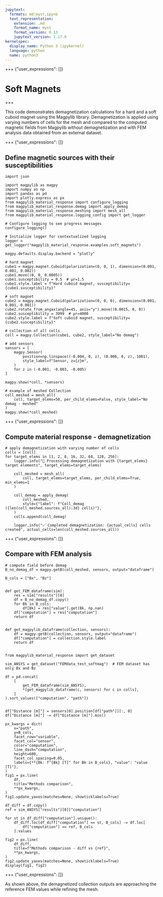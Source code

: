 ```yaml
---
jupytext:
  formats: md:myst,ipynb
  text_representation:
    extension: .md
    format_name: myst
    format_version: 0.13
    jupytext_version: 1.17.0
kernelspec:
  display_name: Python 3 (ipykernel)
  language: python
  name: python3
---
```


+++ {"user_expressions": []}

# Soft Magnets

+++

This code demonstrates demagnetization calculations for a hard and a soft cuboid
magnet using the Magpylib library. Demagnetization is applied using varying
numbers of cells for the mesh and compared to the computed magnetic fields from
Magpylib without demagnetization and with FEM analysis data obtained from an
external dataset.

+++ {"user_expressions": []}

## Define magnetic sources with their susceptibilities

```{code-cell} ipython3
import json

import magpylib as magpy
import numpy as np
import pandas as pd
import plotly.express as px
from magpylib_material_response import configure_logging
from magpylib_material_response.demag import apply_demag
from magpylib_material_response.meshing import mesh_all
from magpylib_material_response.logging_config import get_logger

# Configure logging to see progress messages
configure_logging()

# Initialize logger for contextualized logging
logger = get_logger("magpylib_material_response.examples.soft_magnets")

magpy.defaults.display.backend = "plotly"

# hard magnet
cube1 = magpy.magnet.Cuboid(polarization=(0, 0, 1), dimension=(0.001, 0.001, 0.002))
cube1.move((0, 0, 0.0005))
cube1.susceptibility = 0.5  # µr=1.5
cube1.style.label = f"Hard cuboid magnet, susceptibility={cube1.susceptibility}"

# soft magnet
cube2 = magpy.magnet.Cuboid(polarization=(0, 0, 0), dimension=(0.001, 0.001, 0.001))
cube2.rotate_from_angax(angle=45, axis="y").move((0.0015, 0, 0))
cube2.susceptibility = 3999  # µr=4000
cube2.style.label = f"Soft cuboid magnet, susceptibility={cube2.susceptibility}"

# collection of all cells
coll = magpy.Collection(cube1, cube2, style_label="No demag")

# add sensors
sensors = [
    magpy.Sensor(
        position=np.linspace((-0.004, 0, z), (0.006, 0, z), 1001),
        style_label=f"Sensor, z={z}m",
    )
    for z in (-0.001, -0.003, -0.005)
]

magpy.show(*coll, *sensors)
```

```{code-cell} ipython3
# example of meshed Collection
coll_meshed = mesh_all(
    coll, target_elems=50, per_child_elems=False, style_label="No demag - meshed"
)
magpy.show(*coll_meshed)
```

+++ {"user_expressions": []}

## Compute material response - demagnetization

```{code-cell} ipython3
# apply demagnetization with varying number of cells
colls = [coll]
for target_elems in [1, 2, 8, 16, 32, 64, 128, 256]:
    logger.info("🔄 Processing demagnetization with {target_elems} target elements", target_elems=target_elems)
    
    coll_meshed = mesh_all(
        coll, target_elems=target_elems, per_child_elems=True, min_elems=1
    )
    
    coll_demag = apply_demag(
        coll_meshed,
        style={"label": f"Coll_demag ({len(coll_meshed.sources_all):3d} cells)"},
    )
    colls.append(coll_demag)
    
    logger.info("✅ Completed demagnetization: {actual_cells} cells created", actual_cells=len(coll_meshed.sources_all))
```

+++ {"user_expressions": []}

## Compare with FEM analysis

```{code-cell} ipython3
# compute field before demag
B_no_demag_df = magpy.getB(coll_meshed, sensors, output="dataframe")

B_cols = ["Bx", "Bz"]


def get_FEM_dataframe(sim):
    res = sim["results"][0]
    df = B_no_demag_df.copy()
    for Bk in B_cols:
        df[Bk] = res["value"].get(Bk, np.nan)
    df["computation"] = res["computation"]
    return df


def get_magpylib_dataframe(collection, sensors):
    df = magpy.getB(collection, sensors, output="dataframe")
    df["computation"] = collection.style.label
    return df


from magpylib_material_response import get_dataset

sim_ANSYS = get_dataset("FEMdata_test_softmag")  # FEM dataset has only Bx and Bz

df = pd.concat(
    [
        get_FEM_dataframe(sim_ANSYS),
        *[get_magpylib_dataframe(c, sensors) for c in colls],
    ]
).sort_values(["computation", "path"])


df["Distance [m]"] = sensors[0].position[df["path"]][:, 0]
df["Distance [m]"] -= df["Distance [m]"].min()
```

```{code-cell} ipython3
px_kwargs = dict(
    x="path",
    y=B_cols,
    facet_row="variable",
    facet_col="sensor",
    color="computation",
    line_dash="computation",
    height=600,
    facet_col_spacing=0.05,
    labels={**{Bk: f"{Bk} [T]" for Bk in B_cols}, "value": "value [T]"},
)
fig1 = px.line(
    df,
    title="Methods comparison",
    **px_kwargs,
)
fig1.update_yaxes(matches=None, showticklabels=True)

df_diff = df.copy()
ref = sim_ANSYS["results"][0]["computation"]

for st in df_diff["computation"].unique():
    df_diff.loc[df_diff["computation"] == st, B_cols] -= df.loc[
        df["computation"] == ref, B_cols
    ].values

fig2 = px.line(
    df_diff,
    title=f"Methods comparison - diff vs {ref}",
    **px_kwargs,
)
fig2.update_yaxes(matches=None, showticklabels=True)
display(fig1, fig2)
```

+++ {"user_expressions": []}

As shown above, the demagnetized collection outputs are approaching the
reference FEM values while refining the mesh.
